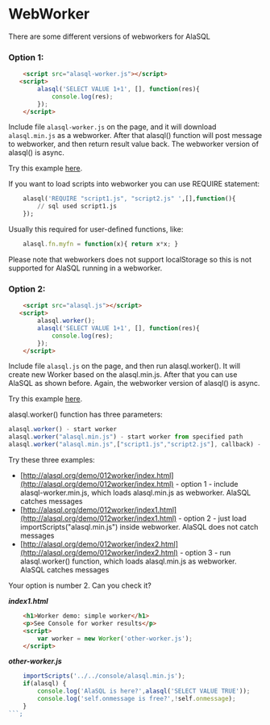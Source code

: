 # WebWorker

There are some different versions of webworkers for AlaSQL

### Option 1:
```html
    <script src="alasql-worker.js"></script>
   <script>
        alasql('SELECT VALUE 1+1', [], function(res){
            console.log(res);
        });
    </script>
```

Include file ```alasql-worker.js``` on the page, and it will download ```alasql.min.js``` as a webworker. After that alasql() function will post message to webworker, and then return result value back. The webworker version of alasql() is async.

Try this example [here](http://alasql.org/demo/012worker/).

If you want to load scripts into webworker you can use REQUIRE statement:
```sql
    alasql('REQUIRE "script1.js", "script2.js" ',[],function(){
        // sql used script1.js
    });
```
Usually this required for user-defined functions, like:

```js
    alasql.fn.myfn = function(x){ return x*x; }
```

Please note that webworkers does not support localStorage so this is not supported for AlaSQL running in a webworker.


### Option 2:
```html
    <script src="alasql.js"></script>
   <script>
        alasql.worker();
        alasql('SELECT VALUE 1+1', [], function(res){
            console.log(res);
        });
    </script>
```

Include file ```alasql.js``` on the page, and then run alasql.worker(). It will create new Worker based on the alasql.min.js. After that you can use AlaSQL as shown before. Again, the webworker version of alasql() is async.

Try this example [here](http://alasql.org/demo/012worker/index2.html).

alasql.worker() function has three parameters:
```js
alasql.worker() - start worker
alasql.worker("alasql.min.js") - start worker from specified path
alasql.worker("alasql.min.js",["script1.js","script2.js"], callback) - load additional javascript files.
```

Try these three examples:
* [http://alasql.org/demo/012worker/index.html](http://alasql.org/demo/012worker/index.html) - option 1 - include alasql-worker.min.js, which loads alasql.min.js as webworker. AlaSQL catches messages
* [http://alasql.org/demo/012worker/index1.html](http://alasql.org/demo/012worker/index1.html) - option 2 - just load importScripts("alasql.min.js") inside webworker. AlaSQL does not catch messages
* [http://alasql.org/demo/012worker/index2.html](http://alasql.org/demo/012worker/index2.html) - option 3 - run alasql.worker() function, which loads alasql.min.js as webworker. AlaSQL catches messages

Your option is number 2. Can you check it?

***index1.html***
```html
    <h1>Worker demo: simple worker</h1>
    <p>See Console for worker results</p>
    <script>
        var worker = new Worker('other-worker.js');
    </script>
```
***other-worker.js***
```js
    importScripts('../../console/alasql.min.js');
    if(alasql) {
        console.log('AlaSQL is here?',alasql('SELECT VALUE TRUE'));
        console.log('self.onmessage is free?',!self.onmessage);
    }
```;

